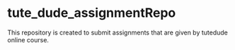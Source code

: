 # tute_dude_assignmentRepo
 This repository is created to submit assignments that are given by tutedude online course.
